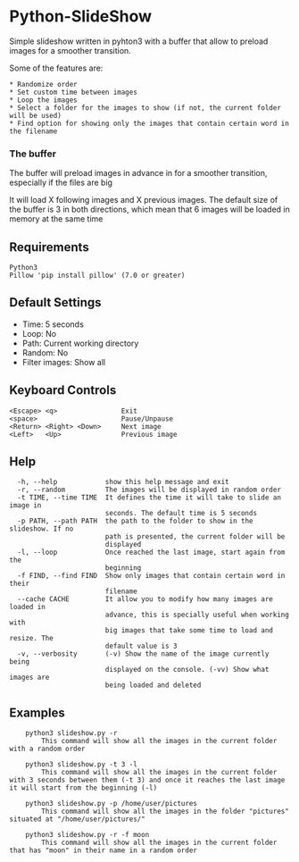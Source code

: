 # Python-SlideShow
Simple slideshow written in pyhton3 with a buffer that allow to preload images for a smoother transition.
  
  Some of the features are:
  
    * Randomize order
    * Set custom time between images
    * Loop the images
    * Select a folder for the images to show (if not, the current folder will be used)
    * Find option for showing only the images that contain certain word in the filename
    
### The buffer
The buffer will preload images in advance in for a smoother transition, especially if the files are big

It will load X following images and X previous images. The default size of the buffer is 3 in both directions, which mean that 6 images will be loaded in memory at the same time

## Requirements
```
Python3
Pillow 'pip install pillow' (7.0 or greater)
```

## Default Settings

* Time: 5 seconds
* Loop: No
* Path: Current working directory
* Random: No
* Filter images: Show all

## Keyboard Controls
    <Escape> <q>                Exit
    <space>                     Pause/Unpause
    <Return> <Right> <Down>     Next image
    <Left>   <Up>               Previous image


## Help
```
  -h, --help            show this help message and exit
  -r, --random          The images will be displayed in random order
  -t TIME, --time TIME  It defines the time it will take to slide an image in
                        seconds. The default time is 5 seconds
  -p PATH, --path PATH  the path to the folder to show in the slideshow. If no
                        path is presented, the current folder will be
                        displayed
  -l, --loop            Once reached the last image, start again from the
                        beginning
  -f FIND, --find FIND  Show only images that contain certain word in their
                        filename
  --cache CACHE         It allow you to modify how many images are loaded in
                        advance, this is specially useful when working with
                        big images that take some time to load and resize. The
                        default value is 3
  -v, --verbosity       (-v) Show the name of the image currently being
                        displayed on the console. (-vv) Show what images are
                        being loaded and deleted
```
## Examples
```
    python3 slideshow.py -r
        This command will show all the images in the current folder with a random order
        
    python3 slideshow.py -t 3 -l
        This command will show all the images in the current folder with 3 seconds between them (-t 3) and once it reaches the last image it will start from the beginning (-l)

    python3 slideshow.py -p /home/user/pictures
        This command will show all the images in the folder "pictures" situated at "/home/user/pictures/"

    python3 slideshow.py -r -f moon
        This command will show all the images in the current folder that has "moon" in their name in a random order
```
